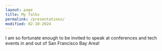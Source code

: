 ```yaml
---
layout: page
title: My Talks
permalink: /presentations/
modified: 02-10-2024
---
```


I am so fortunate enough to be invited to speak at conferences and tech events in and out of San Francisco Bay Area!